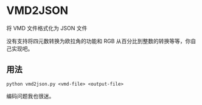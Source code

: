 # VMD2JSON
将 VMD 文件格式化为 JSON 文件

没有支持将四元数转换为欧拉角的功能和 RGB 从百分比到整数的转换等等，你自己实现吧。

## 用法

`python vmd2json.py <vmd-file> <output-file>`

编码问题我也很迷。
